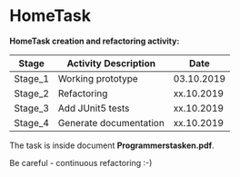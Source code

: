 # HomeTask
 **HomeTask creation and refactoring activity:**

| Stage | Activity Description | Date |
| ------ | ------ | ------ |                                                                                                                                                                                                                                                                                                                                                 
| Stage_1 | Working prototype|03.10.2019|
| Stage_2 | Refactoring|xx.10.2019|
| Stage_3 | Add JUnit5 tests|xx.10.2019|
| Stage_4 | Generate documentation|xx.10.2019|

The task is inside document **Programmerstasken.pdf**.

Be careful - continuous refactoring :-)
                       